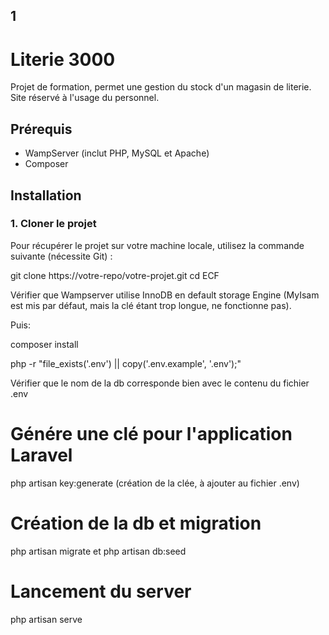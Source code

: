 ## 1
# Literie 3000

Projet de formation, permet une gestion du stock d'un magasin de literie. Site réservé à l'usage du personnel.

## Prérequis

- WampServer (inclut PHP, MySQL et Apache)
- Composer

## Installation

### 1. Cloner le projet
Pour récupérer le projet sur votre machine locale, utilisez la commande suivante (nécessite Git) :

git clone https://votre-repo/votre-projet.git
cd ECF

Vérifier que Wampserver utilise InnoDB en default storage Engine (MyIsam est mis par défaut, mais la clé étant trop longue, ne fonctionne pas).

Puis:

composer install

php -r "file_exists('.env') || copy('.env.example', '.env');"

Vérifier que le nom de la db corresponde bien avec le contenu du fichier .env

# Génére une clé pour l'application Laravel
php artisan key:generate
(création de la clée, à ajouter au fichier .env)

# Création de la db et migration
php artisan migrate
 et 
php artisan db:seed

# Lancement du server
php artisan serve
